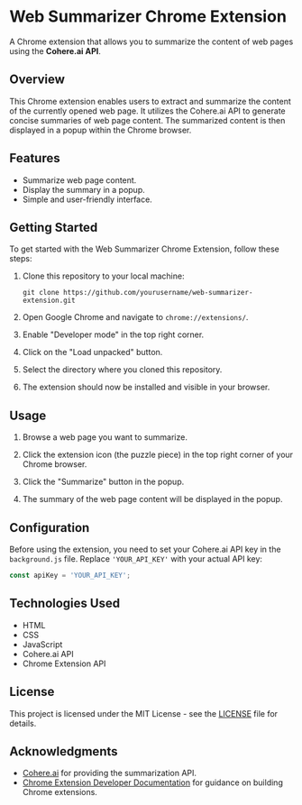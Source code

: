 
# Web Summarizer Chrome Extension

A Chrome extension that allows you to summarize the content of web pages using the **Cohere.ai API**.

## Overview

This Chrome extension enables users to extract and summarize the content of the currently opened web page. It utilizes the Cohere.ai API to generate concise summaries of web page content. The summarized content is then displayed in a popup within the Chrome browser.

## Features

- Summarize web page content.
- Display the summary in a popup.
- Simple and user-friendly interface.

## Getting Started

To get started with the Web Summarizer Chrome Extension, follow these steps:

1. Clone this repository to your local machine:

   ```shell
   git clone https://github.com/yourusername/web-summarizer-extension.git
   ```

2. Open Google Chrome and navigate to `chrome://extensions/`.

3. Enable "Developer mode" in the top right corner.

4. Click on the "Load unpacked" button.

5. Select the directory where you cloned this repository.

6. The extension should now be installed and visible in your browser.

## Usage

1. Browse a web page you want to summarize.

2. Click the extension icon (the puzzle piece) in the top right corner of your Chrome browser.

3. Click the "Summarize" button in the popup.

4. The summary of the web page content will be displayed in the popup.

## Configuration

Before using the extension, you need to set your Cohere.ai API key in the `background.js` file. Replace `'YOUR_API_KEY'` with your actual API key:

```javascript
const apiKey = 'YOUR_API_KEY';
```

## Technologies Used

- HTML
- CSS
- JavaScript
- Cohere.ai API
- Chrome Extension API

## License

This project is licensed under the MIT License - see the [LICENSE](LICENSE) file for details.

## Acknowledgments

- [Cohere.ai](https://cohere.ai/) for providing the summarization API.
- [Chrome Extension Developer Documentation](https://developer.chrome.com/docs/extensions/mv3/getstarted/) for guidance on building Chrome extensions.
```

